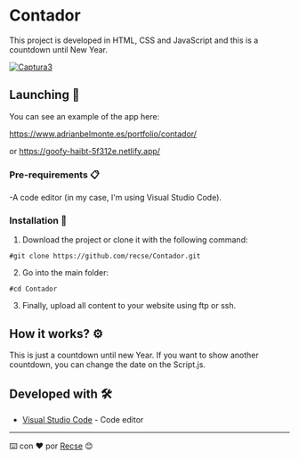 # Contador

This project is developed in HTML, CSS and JavaScript and this is a countdown until New Year.

<a href="https://ibb.co/NsYHrpM"><img src="https://i.ibb.co/hy8tcHS/Captura3.png" alt="Captura3" border="0"></a>

## Launching 🚀

You can see an example of the app here:


https://www.adrianbelmonte.es/portfolio/contador/

or
https://goofy-haibt-5f312e.netlify.app/

### Pre-requirements 📋

-A code editor (in my case, I'm using Visual Studio Code).

### Installation 🔧

1) Download the project or clone it with the following command:
```
#git clone https://github.com/recse/Contador.git
```
2) Go into the main folder:
```
#cd Contador
```
3) Finally, upload all content to your website using ftp or ssh.

## How it works? ⚙️

This is just a countdown until new Year. If you want to show another countdown, you can change the date on the Script.js.


## Developed with 🛠️

* [Visual Studio Code](https://code.visualstudio.com/) - Code editor

---
⌨️ con ❤️ por [Recse](https://github.com/recse) 😊
